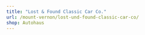 ```yaml
---
title: "Lost & Found Classic Car Co."
url: /mount-vernon/lost-und-found-classic-car-co/
shop: Autohaus
---
```

